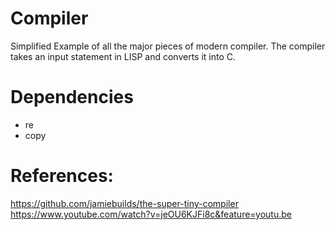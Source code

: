 # Compiler
Simplified Example of all the major pieces of modern compiler. The compiler takes an input statement in LISP and converts it into C. 

# Dependencies
- re
- copy

# References: 
https://github.com/jamiebuilds/the-super-tiny-compiler
https://www.youtube.com/watch?v=jeOU6KJFi8c&feature=youtu.be

